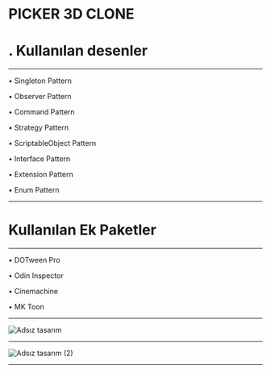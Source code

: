 PICKER 3D CLONE
===============

. Kullanılan desenler     
====================

---

&#8226; Singleton Pattern

&#8226; Observer Pattern

&#8226; Command Pattern

&#8226; Strategy Pattern

&#8226; ScriptableObject Pattern

&#8226; Interface Pattern

&#8226; Extension Pattern

&#8226; Enum Pattern

---

Kullanılan Ek Paketler      
=======================

---

&#8226; DOTween Pro

&#8226; Odin Inspector

&#8226; Cinemachine

&#8226; MK Toon

---

![Adsız tasarım](https://github.com/yunusokur0/Picker_3D/assets/114630722/7d1983b7-3504-4777-a387-61abb0015d4e)

---

![Adsız tasarım (2)](https://github.com/yunusokur0/Picker_3D/assets/114630722/d77951c3-e7b0-49a4-aac7-63b996232650)


---

